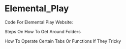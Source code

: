 # Elemental_Play

Code For Elemental Play Website:

Steps On How To Get Around Folders

How To Operate Certain Tabs Or Functions If They Tricky